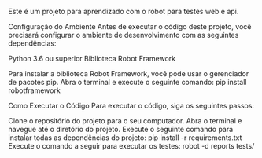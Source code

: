 Este é um projeto para aprendizado com o robot para testes web e api.

Configuração do Ambiente
Antes de executar o código deste projeto, você precisará configurar o ambiente de desenvolvimento com as seguintes dependências:

Python 3.6 ou superior
Biblioteca Robot Framework

Para instalar a biblioteca Robot Framework, você pode usar o gerenciador de pacotes pip. Abra o terminal e execute o seguinte comando: pip install robotframework

Como Executar o Código
Para executar o código, siga os seguintes passos:

Clone o repositório do projeto para o seu computador.
Abra o terminal e navegue até o diretório do projeto.
Execute o seguinte comando para instalar todas as dependências do projeto: pip install -r requirements.txt
Execute o comando a seguir para executar os testes: robot -d reports tests/
